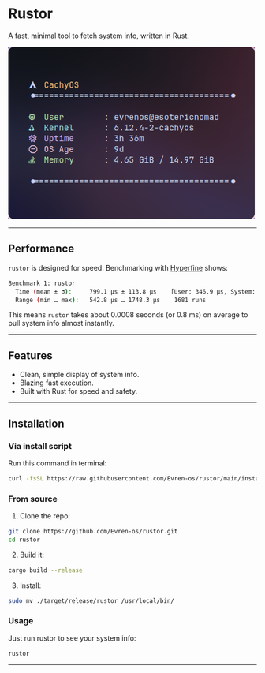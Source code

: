 # Rustor

A fast, minimal tool to fetch system info, written in Rust.

<img src="./assets/preview.png" alt="Alt text" width="500" height="350">

---

## Performance

`rustor` is designed for speed. Benchmarking with [Hyperfine](https://github.com/sharkdp/hyperfine) shows:

```sh
Benchmark 1: rustor
  Time (mean ± σ):     799.1 µs ± 113.8 µs    [User: 346.9 µs, System: 592.7 µs]
  Range (min … max):   542.8 µs … 1748.3 µs    1681 runs
```

This means `rustor` takes about 0.0008 seconds (or 0.8 ms) on average to pull system info almost instantly.

---

## Features
- Clean, simple display of system info.
- Blazing fast execution.
- Built with Rust for speed and safety.

---

## Installation

### Via install script

Run this command in terminal:

```bash
curl -fsSL https://raw.githubusercontent.com/Evren-os/rustor/main/install.sh | bash
```

### From source

1. Clone the repo:

```bash
git clone https://github.com/Evren-os/rustor.git
cd rustor
```

2. Build it:

```bash
cargo build --release
```

3. Install:

```bash
sudo mv ./target/release/rustor /usr/local/bin/
```

### Usage

Just run rustor to see your system info:

```bash
rustor
```

---
